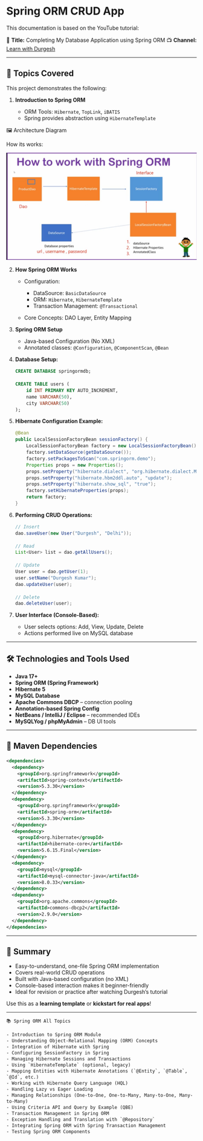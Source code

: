 # Spring ORM CRUD App

This documentation is based on the YouTube tutorial:

🎥 **Title:** Completing My Database Application using Spring ORM
📺 **Channel:** [Learn with Durgesh](https://www.youtube.com/@LearnCodeWithDurgesh)

---

## 📘 Topics Covered

This project demonstrates the following:

1. **Introduction to Spring ORM**

   * ORM Tools: `Hibernate`, `TopLink`, `iBATIS`
   * Spring provides abstraction using `HibernateTemplate`

🖼️ Architecture Diagram

How its works:

![Spring ORM Architecture](images/spring-orm-architecture.png)


2. **How Spring ORM Works**

   * Configuration:

     * DataSource: `BasicDataSource`
     * ORM: `Hibernate`, `HibernateTemplate`
     * Transaction Management: `@Transactional`
   * Core Concepts: DAO Layer, Entity Mapping

3. **Spring ORM Setup**

   * Java-based Configuration (No XML)
   * Annotated classes: `@Configuration`, `@ComponentScan`, `@Bean`

4. **Database Setup:**

   ```sql
   CREATE DATABASE springormdb;

   CREATE TABLE users (
       id INT PRIMARY KEY AUTO_INCREMENT,
       name VARCHAR(50),
       city VARCHAR(50)
   );
   ```

5. **Hibernate Configuration Example:**

   ```java
   @Bean
   public LocalSessionFactoryBean sessionFactory() {
       LocalSessionFactoryBean factory = new LocalSessionFactoryBean();
       factory.setDataSource(getDataSource());
       factory.setPackagesToScan("com.springorm.demo");
       Properties props = new Properties();
       props.setProperty("hibernate.dialect", "org.hibernate.dialect.MySQL8Dialect");
       props.setProperty("hibernate.hbm2ddl.auto", "update");
       props.setProperty("hibernate.show_sql", "true");
       factory.setHibernateProperties(props);
       return factory;
   }
   ```

6. **Performing CRUD Operations:**

   ```java
   // Insert
   dao.saveUser(new User("Durgesh", "Delhi"));

   // Read
   List<User> list = dao.getAllUsers();

   // Update
   User user = dao.getUser(1);
   user.setName("Durgesh Kumar");
   dao.updateUser(user);

   // Delete
   dao.deleteUser(user);
   ```

7. **User Interface (Console-Based):**

   * User selects options: Add, View, Update, Delete
   * Actions performed live on MySQL database

---

## 🛠️ Technologies and Tools Used

* **Java 17+**
* **Spring ORM (Spring Framework)**
* **Hibernate 5**
* **MySQL Database**
* **Apache Commons DBCP** – connection pooling
* **Annotation-based Spring Config**
* **NetBeans / IntelliJ / Eclipse** – recommended IDEs
* **MySQLYog / phpMyAdmin** – DB UI tools

---

## 📂 Maven Dependencies

```xml
<dependencies>
  <dependency>
    <groupId>org.springframework</groupId>
    <artifactId>spring-context</artifactId>
    <version>5.3.30</version>
  </dependency>
  <dependency>
    <groupId>org.springframework</groupId>
    <artifactId>spring-orm</artifactId>
    <version>5.3.30</version>
  </dependency>
  <dependency>
    <groupId>org.hibernate</groupId>
    <artifactId>hibernate-core</artifactId>
    <version>5.6.15.Final</version>
  </dependency>
  <dependency>
    <groupId>mysql</groupId>
    <artifactId>mysql-connector-java</artifactId>
    <version>8.0.33</version>
  </dependency>
  <dependency>
    <groupId>org.apache.commons</groupId>
    <artifactId>commons-dbcp2</artifactId>
    <version>2.9.0</version>
  </dependency>
</dependencies>
```

---

## 🧠 Summary

* Easy-to-understand, one-file Spring ORM implementation
* Covers real-world CRUD operations
* Built with Java-based configuration (no XML)
* Console-based interaction makes it beginner-friendly
* Ideal for revision or practice after watching Durgesh’s tutorial

Use this as a **learning template** or **kickstart for real apps**!

---
```
📚 Spring ORM All Topics

- Introduction to Spring ORM Module  
- Understanding Object-Relational Mapping (ORM) Concepts  
- Integration of Hibernate with Spring  
- Configuring SessionFactory in Spring  
- Managing Hibernate Sessions and Transactions  
- Using `HibernateTemplate` (optional, legacy)  
- Mapping Entities with Hibernate Annotations (`@Entity`, `@Table`, `@Id`, etc.)  
- Working with Hibernate Query Language (HQL)  
- Handling Lazy vs Eager Loading  
- Managing Relationships (One-to-One, One-to-Many, Many-to-One, Many-to-Many)  
- Using Criteria API and Query by Example (QBE)  
- Transaction Management in Spring ORM  
- Exception Handling and Translation with `@Repository`  
- Integrating Spring ORM with Spring Transaction Management  
- Testing Spring ORM Components  
